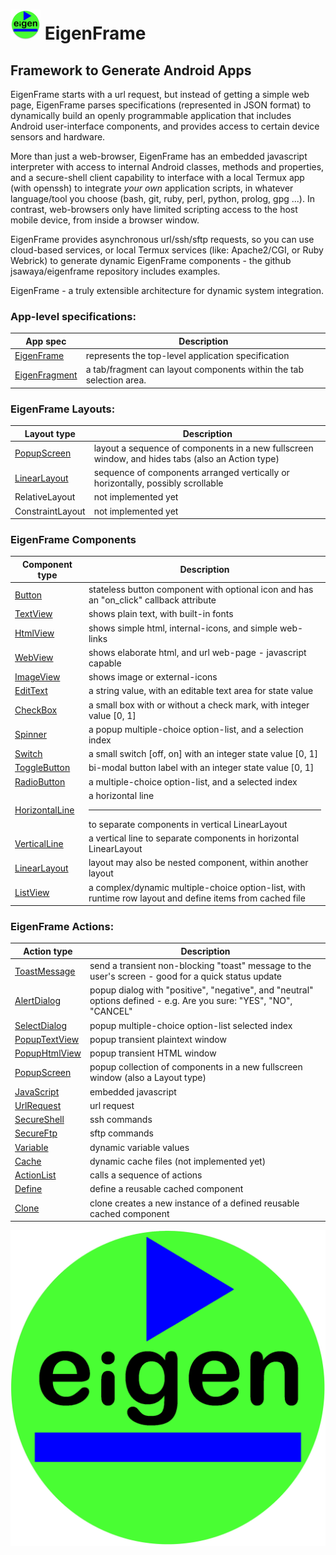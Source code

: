 # ![Alt](web/res/icon/mipmap-mdpi/ic_launcher_round.png "eigenframe") EigenFrame
## Framework to Generate Android Apps

EigenFrame starts with a url request, but instead of getting a simple web page, 
EigenFrame parses specifications (represented in JSON format) to dynamically build an openly programmable application that 
includes Android user-interface components, and provides access to certain device sensors and hardware.  

More than just a web-browser, EigenFrame has an embedded javascript interpreter with access to internal Android classes,
methods and properties, and a secure-shell client capability to interface with a local Termux app (with openssh)
to integrate *your own* application scripts, in whatever language/tool you choose (bash, git, ruby, perl, python, prolog, gpg ...).
In contrast, web-browsers only have limited scripting access to the host mobile device, from inside a browser window.  

EigenFrame provides asynchronous url/ssh/sftp requests, so you can use cloud-based services, or local Termux services 
(like: Apache2/CGI, or Ruby Webrick) to generate dynamic EigenFrame components - the github jsawaya/eigenframe repository includes examples. 
 
EigenFrame - a truly extensible architecture for dynamic system integration.

### App-level specifications:

App spec | Description 
-------------- | ----------- 
[EigenFrame](./web/docs/EigenFrame.md)  | represents the top-level application specification 
[EigenFragment](./web/docs/EigenFragment.md)  | a tab/fragment can layout components within the tab selection area. 


### EigenFrame Layouts:

Layout type | Description 
----------- | ----------- 
[PopupScreen](./web/docs/PopupScreen.md) | layout a sequence of components in a new fullscreen window, and hides tabs (also an Action type) 
[LinearLayout](./web/docs/LinearLayout.md)  | sequence of components arranged vertically or horizontally, possibly scrollable 
RelativeLayout | not implemented yet 
ConstraintLayout | not implemented yet 

### EigenFrame Components

Component type | Description 
-------------- | ----------- 
[Button](./web/docs/Button.md)  | stateless button component with optional icon and has an "on_click" callback attribute  
[TextView](./web/docs/TextView.md)  | shows plain text, with built-in fonts 
[HtmlView](./web/docs/HtmlView.md)  | shows simple html, internal-icons, and simple web-links 
[WebView](./web/docs/WebView.md)  | shows elaborate html, and url web-page  - javascript capable 
[ImageView](./web/docs/ImageView.md)  | shows image or external-icons 
[EditText](./web/docs/EditText.md) | a string value, with an editable text area for state value 
[CheckBox](./web/docs/CheckBox.md) | a small box with or without a check mark, with integer value [0, 1] 
[Spinner](./web/docs/Spinner.md) | a popup multiple-choice option-list, and a selection index 
[Switch](./web/docs/Switch.md) | a small switch [off, on] with an integer state value [0, 1] 
[ToggleButton](./web/docs/ToggleButton.md) | bi-modal button label with an integer state value [0, 1] 
[RadioButton](./web/docs/RadioButton.md) | a multiple-choice option-list, and a selected index 
[HorizontalLine](./web/docs/HorizontalLine.md) | a horizontal line <hr/> to separate components in vertical LinearLayout 
[VerticalLine](./web/docs/VerticalLine.md) | a vertical line to separate components in horizontal LinearLayout 
[LinearLayout](./web/docs/LinearLayout.md)  | layout may also be nested component, within another layout 
[ListView](./web/docs/ListView.md) | a complex/dynamic multiple-choice option-list, with runtime row layout and define items from cached file 

### EigenFrame Actions:

Action type | Description
----------- | ----------- 
[ToastMessage](./web/docs/ToastMessage.md) | send a transient non-blocking "toast" message to the user's screen - good for a quick status update 
[AlertDialog](./web/docs/AlertDialog.md) | popup dialog with "positive", "negative", and "neutral" options defined - e.g. Are you sure: "YES", "NO", "CANCEL" 
[SelectDialog](./web/docs/SelectDialog.md) | popup multiple-choice option-list selected index
[PopupTextView](./web/docs/PopupTextView.md) | popup transient plaintext window
[PopupHtmlView](./web/docs/PopupHtmlView.md) | popup transient HTML window 
[PopupScreen](./web/docs/PopupScreen.md) | popup collection of components in a new fullscreen window (also a Layout type)
[JavaScript](./web/docs/JavaScript.md) | embedded javascript  
[UrlRequest](./web/docs/UrlRequest.md) | url request 
[SecureShell](./web/docs/SecureShell.md) | ssh commands 
[SecureFtp](./web/docs/SecureShell.md) | sftp commands 
[Variable](./web/docs/Variable.md) | dynamic variable values 
[Cache](./web/docs/Cache.md) | dynamic cache files (not implemented yet)
[ActionList](./web/docs/ActionList.md) | calls a sequence of actions 
[Define](./web/docs/Define.md) | define a reusable cached component 
[Clone](./web/docs/Clone.md) | clone creates a new instance of a defined reusable cached component 


![Alt](web/res/eigenframe.png "eigenframe")

